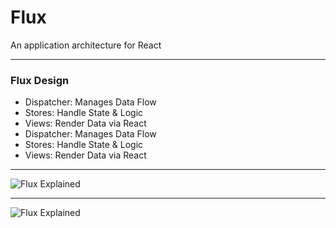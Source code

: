 # Flux 

An application architecture for React

---

### Flux Design

- Dispatcher: Manages Data Flow
- Stores: Handle State & Logic
- Views: Render Data via React
- Dispatcher: Manages Data Flow
- Stores: Handle State & Logic
- Views: Render Data via React

---

![Flux Explained](https://facebook.github.io/flux/img/flux-simple-f8-diagram-explained-1300w.png)

---

![Flux Explained](https://facebook.github.io/flux/img/flux-simple-f8-diagram-explained-1300w.png)

